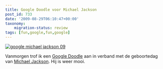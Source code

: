 ```yaml
---
title: Google Doodle voor Michael Jackson
post_id: 733
date: '2009-08-29T06:10:47+00:00'
taxonomy:
    migration-status: review
tags: [fun,google,fun,google]
---
```

[![google michael jackson 09](/wp-content/uploads/2009/08/google-michaeljackson09.gif "google-michael-jackson-09")](http://www.google.nl/search?q=Michael+Jackson)

Vanmorgen trof ik een [Google Doodle](http://en.wikipedia.org/wiki/Google_logo) aan in verband met de geboortedag van [Michael Jackson](http://nl.wikipedia.org/wiki/Michael_Jackson_%28zanger%29). Hij is weer mooi.
